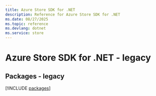 ```yaml
---
title: Azure Store SDK for .NET
description: Reference for Azure Store SDK for .NET
ms.date: 08/27/2025
ms.topic: reference
ms.devlang: dotnet
ms.service: store
---
```

# Azure Store SDK for .NET - legacy
## Packages - legacy
[!INCLUDE [packages](store-index.md)]
